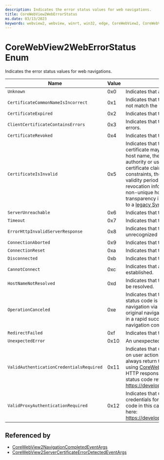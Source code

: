 ```yaml
---
description: Indicates the error status values for web navigations.
title: CoreWebView2WebErrorStatus
ms.date: 03/13/2023
keywords: webview2, webview, winrt, win32, edge, CoreWebView2, CoreWebView2Controller, browser control, edge html, CoreWebView2WebErrorStatus
---
```


# CoreWebView2WebErrorStatus Enum

Indicates the error status values for web navigations.

| Name |  Value | Description |
|--|--|--|
|`Unknown` | 0x0  |  Indicates that an unknown error occurred.|
|`CertificateCommonNameIsIncorrect` | 0x1  |  Indicates that the SSL certificate common name does not match the web address.|
|`CertificateExpired` | 0x2  |  Indicates that the SSL certificate has expired.|
|`ClientCertificateContainsErrors` | 0x3  |  Indicates that the SSL client certificate contains errors.|
|`CertificateRevoked` | 0x4  |  Indicates that the SSL certificate has been revoked.|
|`CertificateIsInvalid` | 0x5  |  Indicates that the SSL certificate is not valid. The certificate may not match the public key pins for the host name, the certificate is signed by an untrusted authority or using a weak sign algorithm, the certificate claimed DNS names violate name constraints, the certificate contains a weak key, the validity period of the certificate is too long, lack of revocation information or revocation mechanism, non-unique host name, lack of certificate transparency information, or the certificate is chained to a [legacy Symantec root](https://security.googleblog.com/2018/03/distrust-of-symantec-pki-immediate.html).|
|`ServerUnreachable` | 0x6  |  Indicates that the host is unreachable.|
|`Timeout` | 0x7  |  Indicates that the connection has timed out.|
|`ErrorHttpInvalidServerResponse` | 0x8  |  Indicates that the server returned an invalid or unrecognized response.|
|`ConnectionAborted` | 0x9  |  Indicates that the connection was stopped.|
|`ConnectionReset` | 0xa  |  Indicates that the connection was reset.|
|`Disconnected` | 0xb  |  Indicates that the Internet connection has been lost.|
|`CannotConnect` | 0xc  |  Indicates that a connection to the destination was not established.|
|`HostNameNotResolved` | 0xd  |  Indicates that the provided host name was not able to be resolved.|
|`OperationCanceled` | 0xe  |  Indicates that the operation was canceled. This status code is also used when the app cancels a navigation via NavigationStarting event, and for original navigation if the app navigates the WebView2 in a rapid succession away after the load for original navigation commenced, but before it completed.|
|`RedirectFailed` | 0xf  |  Indicates that the request redirect failed.|
|`UnexpectedError` | 0x10  |  An unexpected error occurred.|
|`ValidAuthenticationCredentialsRequired` | 0x11  |  Indicates that user is prompted with a login, waiting on user action. Initial navigation to a login site will always return this even if app provides credential using [CoreWebView2.BasicAuthenticationRequested](corewebview2.md#basicauthenticationrequested). HTTP response status code in this case is 401. See status code reference here: <https://developer.mozilla.org/docs/Web/HTTP/Status>.|
|`ValidProxyAuthenticationRequired` | 0x12  |  Indicates that user lacks proper authentication credentials for a proxy server. HTTP response status code in this case is 407. See status code reference here: <https://developer.mozilla.org/docs/Web/HTTP/Status>.|


## Referenced by

- [CoreWebView2NavigationCompletedEventArgs](corewebview2navigationcompletedeventargs.md)
- [CoreWebView2ServerCertificateErrorDetectedEventArgs](corewebview2servercertificateerrordetectedeventargs.md)
